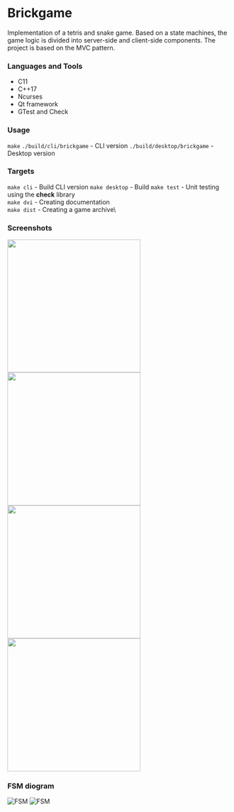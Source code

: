 # Brickgame

Implementation of a tetris and snake game. Based on a state machines, the game logic is divided into server-side and client-side components. The project is based on the MVC pattern.

### Languages and Tools
- C11
- C++17
- Ncurses
- Qt framework
- GTest and Check

### Usage
``` make ```
``` ./build/cli/brickgame ``` - CLI version
``` ./build/desktop/brickgame ``` - Desktop version

### Targets
``` make cli ``` - Build CLI version
``` make desktop ``` - Build 
``` make test ``` - Unit testing using the **check** library\
``` make dvi ``` - Creating documentation\
``` make dist ``` - Creating a game archive\

### Screenshots
<img src="misc/tetris_game_cli.png" width="300">
<img src="misc/tetris_game_desktop.png" width="300">
<img src="misc/snake_game_cli.png" width="300">
<img src="misc/snake_game_desktop.png" width="300">

### FSM diogram
![FSM](misc/fsm_tetris_diogram.png)
![FSM](misc/fsm_snake_diogram.png)

